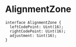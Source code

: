 # AlignmentZone

```
interface AlignmentZone {
  leftCodePoint: Uint(16);
  rightCodePoint: Uint(16);
  adjustment: Sint(16);
}
```
